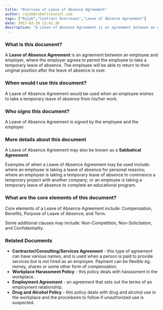 ```yaml
---
title: "Overview of Leave of Absence Agreement"
author: rajah@cobaltcounsel.com
tags: ["Rajah","Contract Overviews","Leave of Absence Agreement"]
date: 2017-03-30 13:42:30
description: "A Leave of Absence Agreement is an agreement between an employee and employer, where the employer agrees to permit the employee to take a temporary leave of absence."
---
```




 

### What is this document?
A **Leave of Absence Agreement** is an agreement between an employee and employer, where the employer agrees to permit the employee to take a temporary leave of absence. The employee will be able to return to their original position after the leave of absence is over.

 

### When would I use this document?
A Leave of Absence Agreement would be used when an employee wishes to take a temporary leave of absence from his/her work.

 

### Who signs this document?
A Leave of Absence Agreement is signed by the employee and the employer.

 

### More details about this document

A Leave of Absence Agreement may also be known as a **Sabbatical Agreement**.

Examples of when a Leave of Absence Agreement may be used include: where an employee is taking a leave of absence for personal reasons; where an employee is taking a temporary leave of absence to commence a temporary project with another company; or an employee is taking a temporary leave of absence to complete an educational program.

 

### What are the core elements of this document?
Core elements of a Leave of Absence Agreement include: Compensation, Benefits, Purpose of Leave of Absence; and Term.

Some additional clauses may include: Non-Competition, Non-Solicitation, and Confidentiality.

 

### Related Documents
- **Contractor/Consulting/Services Agreement** - this type of agreement can have various names, and is used when a person is paid to provide services but is not hired as an employee. Payment can be flexible eg. money, shares or some other form of compensation.
- **Workplace Harassment Policy** - this policy deals with harassment in the workplace.
- **Employment Agreement** - an agreement that sets out the terms of an employment relationship.
- **Drug and Alcohol Policy** - this policy deals with drug and alcohol use in the workplace and the procedures to follow if unauthorized use is suspected.

